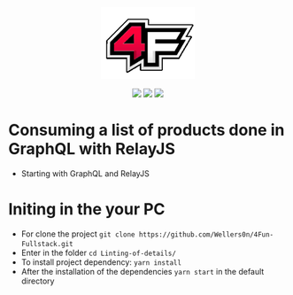 <p align="center">
    <img src="./4fun.png" height="130"/>
</p>
<p align="center">
    <img src="https://img.shields.io/github/package-json/v/wellers0n/4fun-fullstack.svg"/>
    <img src="https://img.shields.io/github/last-commit/wellers0n/4fun-fullstack.svg"/>
    <img src="https://img.shields.io/github/license/wellers0n/4fun-fullstack.svg"/>
</p>

# Consuming a list of products done in GraphQL with RelayJS

  - Starting with GraphQL and RelayJS
  
# Initing in the your PC

- For clone the project `git clone https://github.com/Wellers0n/4Fun-Fullstack.git`
- Enter in the folder `cd Linting-of-details/`
- To install project dependency: `yarn install`
- After the installation of the dependencies `yarn start` in the default directory
